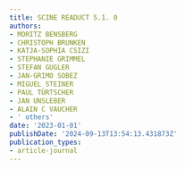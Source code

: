 ```yaml
---
title: SCINE READUCT 5.1. 0
authors:
- MORITZ BENSBERG
- CHRISTOPH BRUNKEN
- KATJA-SOPHIA CSIZI
- STEPHANIE GRIMMEL
- STEFAN GUGLER
- JAN-GRIMO SOBEZ
- MIGUEL STEINER
- PAUL TÜRTSCHER
- JAN UNSLEBER
- ALAIN C VAUCHER
- ' others'
date: '2023-01-01'
publishDate: '2024-09-13T13:54:13.431873Z'
publication_types:
- article-journal
---
```

